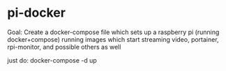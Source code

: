 # pi-docker
Goal: Create a docker-compose file which sets up a raspberry pi (running docker+compose) running images which start streaming video, portainer, rpi-monitor, and possible others as well 

just do:
docker-compose -d up